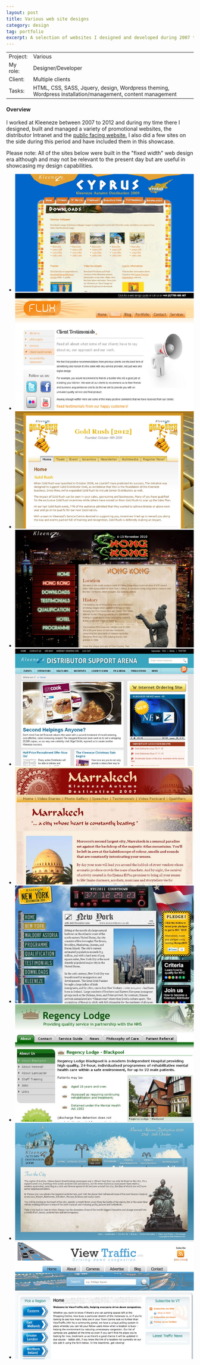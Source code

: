 ```yaml
---
layout: post
title: Various web site designs
category: design
tag: portfolio
excerpt: A selection of websites I designed and developed during 2007 to 2012
---   
```


<table class="overview cols">
  <tr>
    <td>Project:</td>
    <td>Various </td>  
  </tr>  
  <tr>
    <td>My role:</td>
    <td>Designer/Developer</td>
  </tr> 
  <tr>
    <td>Client:</td>
    <td>Multiple clients</td>  
  </tr> 
  <tr>
    <td>Tasks:</td>
    <td>HTML, CSS, SASS, Jquery, design, Wordpress theming, Wordpress installation/management, content management  </td>
  </tr> 
</table>

#### Overview
I worked at Kleeneze between 2007 to 2012 and during my time there I designed, built and managed a variety of promotional websites, the distributor Intranet and the <a href="responsive/2012/03/04/kleeneze-website.html">public facing website.</a>   I also did a few sites on the side during this period and have included them in this showcase. 

Please note: All of the sites below were built in the "fixed width" web design era although and may not be relevant to the present day but are useful in showcasing my design capabilities. 

<ul id="various">
  <li><img src="/img/various/cyprus2009.jpg" alt="Cyprus 2009 - Kleeneze distributor incentive destination website"></li>
  <li><img src="/img/various/flux-creative.jpg" alt="Web agency site for Flux Creative"></li>
  <li><img src="/img/various/gold-rush.jpg" alt="Gold Rush - Kleeneze distributor incentive website"></li>
  <li><img src="/img/various/hong-kong-2010.jpg" alt="Hong Kong 2010 - Kleeneze distributor incentive destination website"></li>
  <li><img src="/img/various/kleeneeze-dsa.jpg" alt="Kleenze distributor intranet site, built in Wordpress"></li>
  <li><img src="/img/various/marrakech.jpg" alt="Marrakech 2007 - Kleeneze distributor incentive destination website"></li>
  <li><img src="/img/various/nyc.jpg" alt="New York 2010 - Kleeneze distributor incentive destination website"></li>
  <li><img src="/img/various/regency-lodge-blackpool.jpg" alt="Regency Lodge - Brochure website"></li>
  <li><img src="/img/various/vienna-2008.jpg" alt="Vienna 2008 - Kleeneze distributor incentive destination website"></li>
  <li><img src="/img/various/vt.jpg" alt="View Traffic - Traffic camera portal built in Wordpress "></li>
</ul>  







